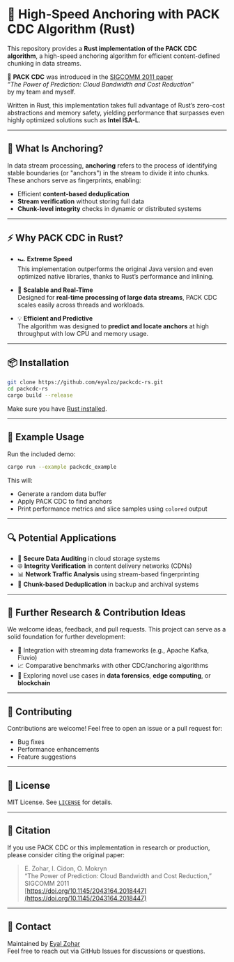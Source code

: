 # 🚀 High-Speed Anchoring with PACK CDC Algorithm (Rust)

This repository provides a **Rust implementation of the PACK CDC algorithm**, a high-speed anchoring algorithm for efficient content-defined chunking in data streams.

📄 **PACK CDC** was introduced in the [SIGCOMM 2011 paper](https://dl.acm.org/doi/10.1145/2043164.2018447)  
_“The Power of Prediction: Cloud Bandwidth and Cost Reduction”_  
by my team and myself.

Written in Rust, this implementation takes full advantage of Rust’s zero-cost abstractions and memory safety, yielding performance that surpasses even highly optimized solutions such as **Intel ISA-L**.

---

## 📌 What Is Anchoring?

In data stream processing, **anchoring** refers to the process of identifying stable boundaries (or "anchors") in the stream to divide it into chunks. These anchors serve as fingerprints, enabling:

- Efficient **content-based deduplication**
- **Stream verification** without storing full data
- **Chunk-level integrity** checks in dynamic or distributed systems

---

## ⚡ Why PACK CDC in Rust?

- 🏎️ **Extreme Speed**  
  This implementation outperforms the original Java version and even optimized native libraries, thanks to Rust’s performance and inlining.

- 🧱 **Scalable and Real-Time**  
  Designed for **real-time processing of large data streams**, PACK CDC scales easily across threads and workloads.

- 💡 **Efficient and Predictive**  
  The algorithm was designed to **predict and locate anchors** at high throughput with low CPU and memory usage.

---

## 📦 Installation

```bash
git clone https://github.com/eyalzo/packcdc-rs.git
cd packcdc-rs
cargo build --release
```

Make sure you have [Rust installed](https://www.rust-lang.org/tools/install).

---

## 🧪 Example Usage

Run the included demo:

```bash
cargo run --example packcdc_example
```

This will:

- Generate a random data buffer
- Apply PACK CDC to find anchors
- Print performance metrics and slice samples using `colored` output

---

## 🔍 Potential Applications

- 🔐 **Secure Data Auditing** in cloud storage systems
- 🌐 **Integrity Verification** in content delivery networks (CDNs)
- 📊 **Network Traffic Analysis** using stream-based fingerprinting
- 🧩 **Chunk-based Deduplication** in backup and archival systems

---

## 🧪 Further Research & Contribution Ideas

We welcome ideas, feedback, and pull requests. This project can serve as a solid foundation for further development:

- 🧵 Integration with streaming data frameworks (e.g., Apache Kafka, Fluvio)
- 📈 Comparative benchmarks with other CDC/anchoring algorithms
- 🔎 Exploring novel use cases in **data forensics**, **edge computing**, or **blockchain**

---

## 🤝 Contributing

Contributions are welcome! Feel free to open an issue or a pull request for:

- Bug fixes
- Performance enhancements
- Feature suggestions

---

## 📄 License

MIT License. See [`LICENSE`](./LICENSE) for details.

---

## 🧠 Citation

If you use PACK CDC or this implementation in research or production, please consider citing the original paper:

> E. Zohar, I. Cidon, O. Mokryn  
> “The Power of Prediction: Cloud Bandwidth and Cost Reduction,” SIGCOMM 2011  
> [https://doi.org/10.1145/2043164.2018447](https://doi.org/10.1145/2043164.2018447)

---

## 🙋 Contact

Maintained by [Eyal Zohar](https://github.com/eyalzo)  
Feel free to reach out via GitHub Issues for discussions or questions.